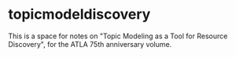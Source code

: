 # topicmodeldiscovery
This is a space for notes on "Topic Modeling as a Tool for Resource Discovery", for the ATLA 75th anniversary volume.
